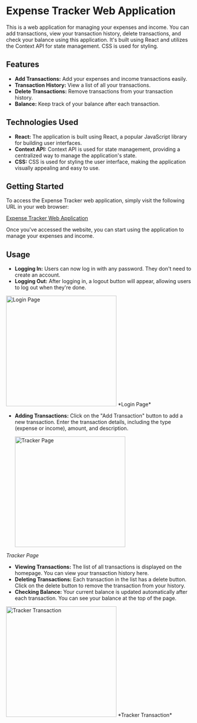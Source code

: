 # Expense Tracker Web Application

This is a web application for managing your expenses and income. You can add transactions, view your transaction history, delete transactions, and check your balance using this application. It's built using React and utilizes the Context API for state management. CSS is used for styling.

## Features

- **Add Transactions:** Add your expenses and income transactions easily.
- **Transaction History:** View a list of all your transactions.
- **Delete Transactions:** Remove transactions from your transaction history.
- **Balance:** Keep track of your balance after each transaction.



## Technologies Used

- **React:** The application is built using React, a popular JavaScript library for building user interfaces.
- **Context API:** Context API is used for state management, providing a centralized way to manage the application's state.
- **CSS:** CSS is used for styling the user interface, making the application visually appealing and easy to use.

## Getting Started

To access the Expense Tracker web application, simply visit the following URL in your web browser:

[Expense Tracker Web Application](https://expenses-tracker-rust-alpha.vercel.app)

Once you've accessed the website, you can start using the application to manage your expenses and income.

## Usage

- **Logging In:** Users can now log in with any password. They don't need to create an account.
- **Logging Out:** After logging in, a logout button will appear, allowing users to log out when they're done.
<img src="https://github.com/mohamedsharrif/Expenses-Tracker/assets/140901952/0bf5d7d4-3d6a-43f7-86b4-b6af11632af3" alt="Login Page" width="300">
*Login Page*

- **Adding Transactions:** Click on the "Add Transaction" button to add a new transaction. Enter the transaction details, including the type (expense or income), amount, and description.

  <img src="https://github.com/mohamedsharrif/Expenses-Tracker/assets/140901952/67d4f19f-046c-492b-8c2c-74793f392bf3" alt="Tracker Page" width="300">
*Tracker Page*

- **Viewing Transactions:** The list of all transactions is displayed on the homepage. You can view your transaction history here.
- **Deleting Transactions:** Each transaction in the list has a delete button. Click on the delete button to remove the transaction from your history.
- **Checking Balance:** Your current balance is updated automatically after each transaction. You can see your balance at the top of the page.


<img src="https://github.com/mohamedsharrif/Expenses-Tracker/assets/140901952/f6c03221-97c7-4389-b0c7-95cdf0d4b082" alt="Tracker Transaction" width="300">
*Tracker Transaction*
